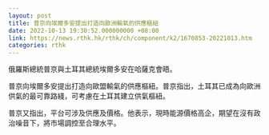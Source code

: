 ```yaml
---
layout: post
title: 普京向埃爾多安提出打造向歐洲輸氣的供應樞紐
date: 2022-10-13 19:30:52.000000000 +08:00
link: https://news.rthk.hk/rthk/ch/component/k2/1670853-20221013.htm
categories: rthk
---
```


俄羅斯總統普京與土耳其總統埃爾多安在哈薩克會晤。

普京向埃爾多安提出打造向歐盟輸氣的供應樞紐。普京指出，土耳其已成為向歐洲供氣的最可靠路綫，可考慮在土耳其建立供氣樞紐。

普京又指出，平台可涉及供應及價格。他表示，現時能源價格高企，期望在沒有政治噪音下，將市場調控至合理水平。
